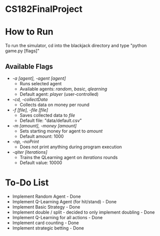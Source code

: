 # CS182FinalProject

# How to Run
To run the simulator, cd into the blackjack directory and type "python game.py [flags]"

## Available Flags
+ *-a [agent], -agent [agent]*
	+ Runs selected agent
 	+ Available agents: *random*, *basic*, *qlearning*
 	+ Default agent: *player* (user-controlled)
+ *-cd, -collectData*
	+ Collects data on money per round
+ *-f [file], -file [file]*
	+ Saves collected data to *file*
	+ Default file: "data/default.csv"
+ *-m [amount], -money [amount]*
	+ Sets starting money for agent to *amount*
	+ Default amount: 1000
+ *-np, -noPrint*
	+ Does not print anything during program execution
+ *-qiter [iterations]*
	+ Trains the QLearning agent on *iterations* rounds
	+ Default value: 10000

# To-Do List
- Implement Random Agent - Done
- Implement Q-Learning Agent (for hit/stand) - Done
- Implement Basic Strategy - Done
- Implement double / split - decided to only implement doubling - Done
- Implement Q-Learning for all actions - Done
- Implement card counting - Done
- Implement strategic betting - Done
